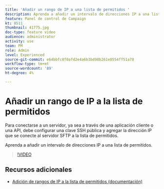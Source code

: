 ```yaml
---
title: 'Añadir un rango de IP a una lista de permitidos '
description: Aprenda a añadir un intervalo de direcciones IP a una lista de permitidos.
feature: Panel de control de Campaign
kt: 8511
thumbnail: 41775.jpg
doc-type: feature video
audience: administrator
activity: use
team: PM
role: Admin
level: Experienced
source-git-commit: e64bbfc8f0afd2e4a6b3bd98b261e0554ff51a78
workflow-type: tm+mt
source-wordcount: '89'
ht-degree: 4%

---
```


# Añadir un rango de IP a la lista de permitidos

Para conectarse a un servidor, ya sea a través de una aplicación cliente o una API, debe configurar una clave SSH pública y agregar la dirección IP que se conecte al servidor SFTP a la lista de permitidos.

Aprenda a añadir un intervalo de direcciones IP a una lista de permitidos.

>[!VIDEO](https://video.tv.adobe.com/v/41775?quality=12)

## Recursos adicionales

* [Adición de rangos de IP a la lista de permitidos (documentación)](https://experienceleague.adobe.com/docs/control-panel/using/sftp-management/ip-range-allow-listing.html)
